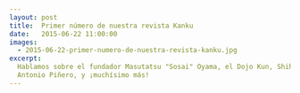 ```yaml
---
layout: post
title:  Primer número de nuestra revista Kanku
date:   2015-06-22 11:00:00
images:
  - 2015-06-22-primer-numero-de-nuestra-revista-kanku.jpg
excerpt:
  Hablamos sobre el fundador Masutatsu "Sosai" Oyama, el Dojo Kun, Shihan
  Antonio Piñero, y ¡muchísimo más!
---
```

<div class="video-container">
  <div data-configid="0/13686284" class="issuuembed"></div><script type="text/javascript" src="//e.issuu.com/embed.js" async="true"></script>
</div>
